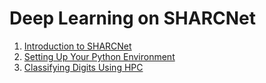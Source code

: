 # Deep Learning on SHARCNet

1. [Introduction to SHARCNet](https://github.com/arminms/hpc-demo/blob/master/notebooks/1_Introduction_to_Sharcnet.ipynb)
2. [Setting Up Your Python Environment](notebooks/2_Setting_Up_Your_Python_Environment.ipynb)
3. [Classifying Digits Using HPC](notebooks/3_Classifying_Digits_Using_HPC.ipynb)